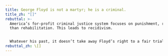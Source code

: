 ```yaml
---
title: George Floyd is not a martyr; he is a criminal.
title_zh: "[]"
rebuttal: >-
  America’s for-profit criminal justice system focuses on punishment, rather
  than rehabilitation. This leads to recidivism.


  Whatever his past, it doesn’t take away Floyd’s right to a fair trial. He doesn’t have to be a martyr for his death to be unacceptable and unjust. Since Jan. 1, 2015, 1,252 black people have been shot and killed by police, which does not even count those who died during arrest or in custody.
rebuttal_zh: \[]
---
```

